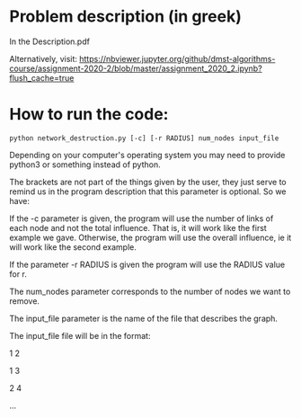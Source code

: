 # Problem description (in greek)
In the Description.pdf

Alternatively, visit: https://nbviewer.jupyter.org/github/dmst-algorithms-course/assignment-2020-2/blob/master/assignment_2020_2.ipynb?flush_cache=true

# How to run the code:
    python network_destruction.py [-c] [-r RADIUS] num_nodes input_file

Depending on your computer's operating system you may need to provide python3 or something instead of python.

The brackets are not part of the things given by the user, they just serve to remind us in the program description that this parameter is optional. So we have:

If the -c parameter is given, the program will use the number of links of each node and not the total influence. That is, it will work like the first example we gave. Otherwise, the program will use the overall influence, ie it will work like the second example.

If the parameter -r RADIUS is given the program will use the RADIUS value for r.

The num_nodes parameter corresponds to the number of nodes we want to remove.

The input_file parameter is the name of the file that describes the graph. 

The input_file file will be in the format:

1 2

1 3

2 4 

...
